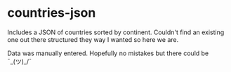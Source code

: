 # countries-json
Includes a JSON of countries sorted by continent. Couldn't find an existing one out there structured they way I wanted so here we are. 

Data was manually entered. Hopefully no mistakes but there could be ¯\_(ツ)_/¯
